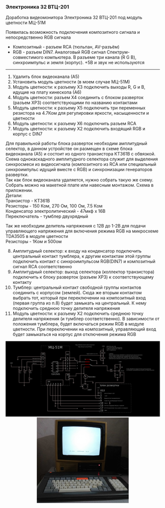 ### Электроника 32 ВТЦ-201

<p>Доработка видеомонитора Электроника 32 ВТЦ-201 под модуль цветности МЦ-51М</p>
<p>Появилась возможность подключения композитного сигнала и непосредственно RGB сигнала </p>

* Композитный - разъем RCA  (тюльпан, AV-разъём)
* RGB - разъем DIN7. Аналоговый RGB сигнал Спектрум-совместимого компьютера. В разъеме три канала (R G B), синхроимпульс и земля (корпус). +5В и звук не используются  

***  

1. Удалить блок видеоканала (А5)
2. Установить модуль цветности (в моем случае МЦ-51М)
3. Модуль цветности: к разъему Х3 подключить выходы R, G и B, идущие на плату кинескопа (А6)
4. Модуль цветности: разъем Х4 соединить с блоком разверток (разъем ХР3) соответствующими по названию контактами
5. Модуль цветности: к разъему Х5 подключить три переменных резистора на 4.7Ком для регулировки яркости, насыщенности и цветности 
6. Модуль цветности: к разъему Х6 подключить разъем RCA
7. Модуль цветности: к разъему Х2 подключить входящий RGB и корпус с DIN7  
  
  Для правильной работы блока разверток необходим амплитудный селектор, в данном устройстве он размещен в схеме блока видеоканала (А5) и состоит из одного транзистора КТ361В с обвязкой. Схема однокаскадного амплитудного селектора служит для выделения синхросмеси из видеосигнала (композитного из RCA или специальный синхроимпульс идущий вместе с RGB) и синхронизации генераторов развертки.  
Так как блок видеоканала удаляется, нужно собрать такую же схему. Собрать можно на макетной плате или навесным монтажом. Схема в приложении.  
Детали:  
Транзистор - КТ361В  
Резисторы - 150 Ком, 270 Ом, 100 Ом, 7.5 Ком  
Конденсатор электролитический - 47мкф х 16В  
Переключатель - тумблер двухрядный  
  
  Так же необходим делитель напряжения с 12В до 1-2В для подачи управляющего напряжения для включения режима RGB на микросхеме TDA3505 в модуле цветности  
  Резисторы - 1Ком и 500ом 

8. Амплитудный селектор: к входу на конденсатор подключить центральный контакт тумблера, к другим контактам этой группы подключить контакт с синхроимпульсом RGB(DIN7) и композитный сигнал RCA соответственно
9. Амплитудный селектор: выход селектора (коллектор транзистора) подключить к блоку разверток (разъем ХР3) к соответствующему контакту
10. Тумблер: центральный контакт свободной группы контактов соединить с корпусом (землей). Сюда же вторым контактом выбрать тот, который при переключении на композитный вход (первая группа из п.8) будет замыкать на центральный. К нему подключить среднюю точку делителя напряжения
11. Модуль цветности: к разъему Х2 подключить среднюю точку делителя напряжения (и тумблер соответственно). В зависимости от положения тумблера, будет включаться режим RGB в модуле цветности. При переключении на композитный, управляющий вход будет замыкаться на корпус для отключения режима RGB  
  
  
<p style="text-align: center;">  
<img src="img1.png">  
<img src="img2.jpg" width="300">
</p>


